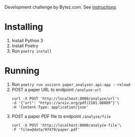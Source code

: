 Development challenge by Bytez.com.
See [instructions](file:///challenge.md)

# Installing

1. Install Python 3
1. Install Poetry
1. Run `poetry install`

# Running

1. Run `poetry run uvicorn paper_analyzer.api:app --reload`
1. POST a paper URL to endpoint `/analyze-url`
    ```
    curl -X POST 'http://localhost:8000/analyze/url'\
    -d '{"url": "https://arxiv.org/pdf/2101.08809"}'\
    -H 'Content-Type: application/json'
    ```
1. POST a paper PDF file to endpoint `/analyze/file`
    ```
    curl -X POST 'http://localhost:8000/analyze-file'\
    -F 'file=@data/97479/paper.pdf'
    ```
